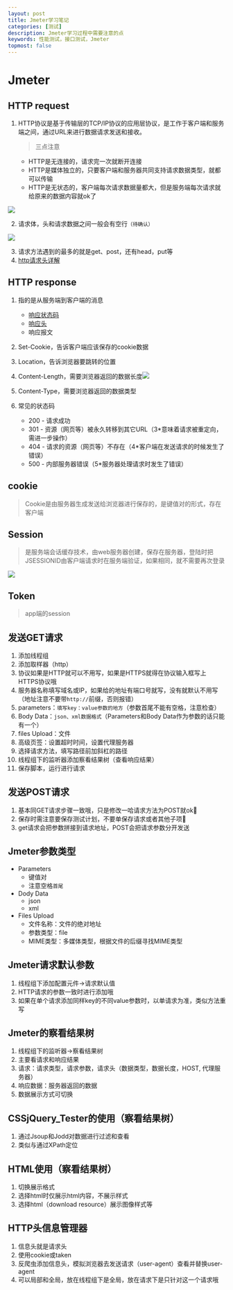 ```yaml
---
layout: post
title: Jmeter学习笔记
categories: [测试]
description: Jmeter学习过程中需要注意的点
keywords: 性能测试，接口测试，Jmeter
topmost: false
---
```


# Jmeter

## HTTP request

1. HTTP协议是基于传输层的TCP/IP协议的应用层协议，是工作于客户端和服务端之间，通过URL来进行数据请求发送和接收。

   > 三点注意

   - HTTP是无连接的，请求完一次就断开连接
   - HTTP是媒体独立的，只要客户端和服务器共同支持请求数据类型，就都可以传输
   - HTTP是无状态的，客户端每次请求数据量都大，但是服务端每次请求就给原来的数据内容就ok了

![](https://www.runoob.com/wp-content/uploads/2013/11/cgiarch.gif)

2. 请求体，头和请求数据之间一般会有空行`（待确认）`

![](https://www.runoob.com/wp-content/uploads/2013/11/2012072810301161.png)

3. 请求方法遇到的最多的就是get、post，还有head，put等
4. [http请求头详解](https://www.cnblogs.com/daxin/p/3402826.html)

## HTTP response

 1. 指的是从服务端到客户端的消息
    - [响应状态码](https://www.runoob.com/http/http-status-codes.html)
    - [响应头](https://www.runoob.com/http/http-header-fields.html)
    - 响应报文
 2. Set-Cookie，告诉客户端应该保存的cookie数据
  3. Location，告诉浏览器要跳转的位置
  4. Content-Length，需要浏览器返回的数据长度![](https://wx1.sbimg.cn/2020/07/30/PYGDI.png)
  5. Content-Type，需要浏览器返回的数据类型

6. 常见的状态码
   - 200 - 请求成功
   - 301 - 资源（网页等）被永久转移到其它URL（3*意味着请求被重定向，需进一步操作）
   - 404 - 请求的资源（网页等）不存在（4*客户端在发送请求的时候发生了错误）
   - 500 - 内部服务器错误（5*服务器处理请求时发生了错误）

## cookie

> Cookie是由服务器生成发送给浏览器进行保存的，是键值对的形式，存在客户端

## Session

> 是服务端会话缓存技术，由web服务器创建，保存在服务器，登陆时把JSESSIONID由客户端请求时在服务端验证，如果相同，就不需要再次登录

![](https://images2018.cnblogs.com/blog/1416840/201806/1416840-20180607000612963-1090676507.png)

## Token

> app端的session

## 发送GET请求

1. 添加线程组
2. 添加取样器（http）
3. 协议如果是HTTP就可以不用写，如果是HTTPS就得在协议输入框写上HTTPS协议哦
4. 服务器名称填写域名或IP，如果给的地址有端口号就写，没有就默认不用写（地址注意不要带`http://`前缀，否则报错）
5. parameters：`填写key：value参数的地方`（参数首尾不能有空格，注意检查）
6. Body Data：`json、xml数据格式`（Parameters和Body Data作为参数的话只能有一个）
7. files Upload：文件
8. 高级页签：设置超时时间，设置代理服务器
9. 选择请求方法，填写路径前加斜杠的路径
10. 线程组下的监听器添加察看结果树（查看响应结果）
11. 保存脚本，运行进行请求

## 发送POST请求

1. 基本同GET请求步骤一致哦，只是修改一哈请求方法为POST就ok🤣
2. 保存时需注意要保存测试计划，不要单保存请求或者其他子项👣
3. get请求会把参数拼接到请求地址，POST会把请求参数分开发送

## Jmeter参数类型

- Parameters
  - 键值对
  - 注意空格`首尾`
- Dody Data
  - json
  - xml
- Files Upload
  - 文件名称：文件的绝对地址
  - 参数类型：file
  - MIME类型：多媒体类型，根据文件的后缀寻找MIME类型

## Jmeter请求默认参数

1. 线程组下添加配置元件->请求默认值
2. HTTP请求的参数一致时进行添加哦
3. 如果在单个请求添加同样key的不同value参数时，以单请求为准，类似方法重写

## Jmeter的察看结果树

1. 线程组下的监听器->察看结果树
2. 主要看请求和响应结果
3. 请求：请求类型，请求参数，请求头（数据类型，数据长度，HOST, 代理服务器）
4. 响应数据：服务器返回的数据
5. 数据展示方式可切换

## CSSjQuery_Tester的使用（察看结果树）

1. 通过Jsoup和Jodd对数据进行过滤和查看
2. 类似与通过XPath定位

## HTML使用（察看结果树）

1. 切换展示格式
2. 选择html时仅展示html内容，不展示样式
3. 选择html（download resource）展示图像样式等

## HTTP头信息管理器

1. 信息头就是请求头
2. 使用cookie或taken
3. 反爬虫添加信息头，模拟浏览器去发送请求（user-agent）查看并替换user-agent
4. 可以局部和全局，放在线程组下是全局，放在请求下是只针对这一个请求哦

